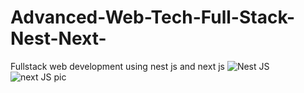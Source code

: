 # Advanced-Web-Tech-Full-Stack-Nest-Next-
Fullstack web development using nest js and next js 
![Nest JS](https://github.com/MorolShohan/Advanced-Web-Tech-Full-Stack-Nest-Next-/assets/81808177/eec3d7f3-f753-4114-8aff-6e18663771bf)
![next JS pic](https://github.com/MorolShohan/Advanced-Web-Tech-Full-Stack-Nest-Next-/assets/81808177/d6dfba6d-58e9-47ae-ae88-fbd3c92e0d73)
